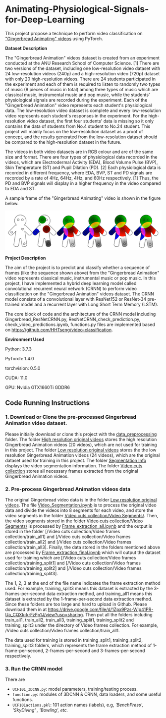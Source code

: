 # Animating-Physiological-Signals-for-Deep-Learning

This project propose a technique to perform video classification on ["Gingerbread Animating" videos](https://github.com/RussellYe/Animating-Physiological-Signals-for-Deep-Learning/tree/main/Data%20pre-processing/Low%20resolution%20original%20videos) using PyTorch. 

**Dataset Description**

The "Gingerbread Animation" videos dataset is created from an experiment conducted at the ANU Research School of Computer Science. [1] There are two versions of the dataset, including one low-resolution video dataset with 24 low-resolution videos (240p) and a high-resolution video (720p) dataset with only 20 high-resolution videos. There are 24 students participated in the experiment and each of them is required to listen to randomly two types of music (8 pieces of music in total) among three types of music which are classical music, instrumental music and pop music, while the students' physiological signals are recorded during the experiment. Each of the "Gingerbread Animation" video represents each student's physiological data. The low-resolution video dataset is complete and every low-resolution video represents each student's responses in the experiment. For the high-resolution video dataset, the first four students' data is missing so it only contains the data of students from No.4 student to No.24 student. This project will mainly focus on the low-resolution dataset as a proof of concept, and the results generated from the low-resolution dataset should be compared to the high-resolution dataset in the future. 

The videos in both video datasets are in RGB colour and are of the same size and format. There are four types of physiological data recorded in the videos, which are Electrodermal Activity (EDA), Blood Volume Pulse (BVP), Skin Temperature (ST) and Pupil Dilation (PD). [2] Each physiological data is recorded in different frequency, where EDA, BVP, ST and PD signals are recorded by a rate of 4Hz, 64Hz, 4Hz, and 60Hz respectively. [1] Thus, the PD and BVP signals will display in a higher frequency in the video compared to EDA and ST. 

A sample frame of the "Gingerbread Animating" video is shown in the figure below. 

![Sample frames](./Figure/sample.png)



**Project Description**

The aim of the project is to predict and classify whether a sequence of frames (like the sequence shown above) from the "Gingerbread Animation" video represents classical music, instrumental music or pop music. In this project, I have implemented a hybrid deep learning model called convolutional recurrent neural network (CRNN) to perform video classification on the "Gingerbread Animation" videos dataset. The CRNN model consists of a convolutional layer with ResNet152 or ResNet-34 pre-trained model and a recurrent layer with Long Short Term Memory (LSTM). 

The core block of code and the architecture of the CRNN model including Gingerbread_ResNetCRNN.py, ResNetCRNN_check_prediction.py, check_video_predictions.ipynb, functions.py files are implemented based on https://github.com/HHTseng/video-classification. 

**Environment Used**

Python: 3.7.3

PyTorch: 1.4.0

torchvision: 0.5.0

CUDA: 11.0

GPU: Nvidia GTX1660Ti GDDR6 

## Code Running Instructions

### 1. Download or Clone the pre-processed Gingerbread Animation video dataset.

Please initially download or clone this project with the [data_preprocessing](https://github.com/RussellYe/Animating-Physiological-Signals-for-Deep-Learning/tree/main/Data%20pre-processing) folder. The folder [High resolution original videos](https://github.com/RussellYe/Animating-Physiological-Signals-for-Deep-Learning/tree/main/Data%20pre-processing/High%20resolution%20original%20videos) stores the high resolution Gingerbread Animation videos (20 videos), which are not used for training in this project. The folder [Low resolution original videos](https://github.com/RussellYe/Animating-Physiological-Signals-for-Deep-Learning/tree/main/Data%20pre-processing/Low%20resolution%20original%20videos) stores the the low resolution Gingerbread Animation videos (24 videos), which are the original dataset used for training in this project. The folder [Segmentation Info](https://github.com/RussellYe/Animating-Physiological-Signals-for-Deep-Learning/tree/main/Data%20pre-processing/Segmentation%20Info) displays the video segmentation information. The folder [Video cuts collection](https://github.com/RussellYe/Animating-Physiological-Signals-for-Deep-Learning/tree/main/Data%20pre-processing/Video%20cuts%20collection) stores all necessary frames extracted from the original Gingerbread Animation videos. 

### 2. Pre-process Gingerbread Animation videos data
The original Gingerbread video data is in the folder [Low resolution original videos](https://github.com/RussellYe/Animating-Physiological-Signals-for-Deep-Learning/tree/main/Data%20pre-processing/Low%20resolution%20original%20videos). The file [Video_Segmentation.ipynb](https://github.com/RussellYe/Animating-Physiological-Signals-for-Deep-Learning/blob/main/Data%20pre-processing/Video_Segmentation.ipynb) is to process the original video data and divide the videos into 8 segments for each video, and store the video segments in the folder [Video cuts collection/Video Segments/](https://github.com/RussellYe/Animating-Physiological-Signals-for-Deep-Learning/tree/main/Data%20pre-processing/Video%20cuts%20collection/Video%20Segments). Then, the video segments stored in the folder [Video cuts collection/Video Segments/](https://github.com/RussellYe/Animating-Physiological-Signals-for-Deep-Learning/tree/main/Data%20pre-processing/Video%20cuts%20collection/Video%20Segments) is processed by [Frame_extraction_all.ipynb](https://github.com/RussellYe/Animating-Physiological-Signals-for-Deep-Learning/blob/main/Data%20pre-processing/Frame_extraction_all.ipynb) and the output is stored in the folder [/Video cuts collection/Video frames collection/train_all1] and [/Video cuts collection/Video frames collection/train_all2] and [/Video cuts collection/Video frames collection/train_all3]. Finally, the data stored in the folders mentioned above are processed by [Frame_extraction_final.ipynb](https://github.com/RussellYe/Animating-Physiological-Signals-for-Deep-Learning/blob/main/Data%20pre-processing/Frame_extraction_final.ipynb) which will output the dataset used for training which are [/Video cuts collection/Video frames collection/training_split1] and [/Video cuts collection/Video frames collection/training_split2] and [/Video cuts collection/Video frames collection/training_split3]. 

The 1, 2, 3 at the end of the file name indicates the frame extraction method used. For example, training_split3 means this dataset is extracted by the 3-frames-per-second data extraction method, and training_all1 means this dataset is extracted by the 1-frame-per-second data extraction method. Since these folders are too large and hard to upload in Github. Please download them in at https://drive.google.com/file/d/1Zpx9Pzs-Wlp41PR-Ua_CQXk-krFzFp1J/view?usp=sharing. Then put all the folders including train_all1, train_all2, train_all3, training_split1, training_split2 and training_split3 under the directory of Video frames collection. For example, /Video cuts collection/Video frames collection/train_all1. 

The data used for training is stored in training_split1, training_split2, training_split3 folders, which represents the frame extraction method of 1-frame-per-second, 2-frames-per-second and 3-frames-per-second respectively. 

### 3. Run the CRNN model

There are 

  - `UCF101_3DCNN.py`: model parameters, training/testing process.
  - `function.py`: modules of 3DCNN & CRNN, data loaders, and some useful functions.
  - `UCF101actions.pkl`: 101 action names (labels), e.g, *'BenchPress', 'SkyDiving' , 'Bowling', etc.*


